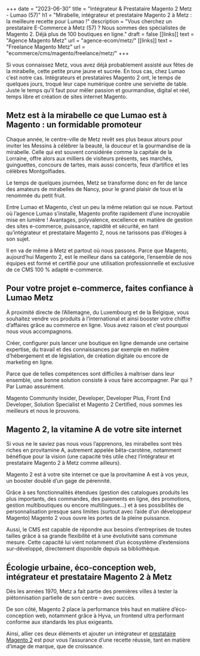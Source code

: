 +++
date = "2023-06-30"
title = "Intégrateur & Prestataire Magento 2 Metz - Lumao (57)"
h1 = "Mirabelle, intégrateur et prestataire Magento 2 à Metz : la meilleure recette pour Lumao !"
description = "Vous cherchez un prestataire E-Commerce à Metz (57) ? Nous sommes des spécialistes de Magento 2. Déjà plus de 100 boutiques en ligne."
draft = false
[[links]]
    text = "Agence Magento Metz"
    url = "agence-ecom/metz/"
[[links]]
    text = "Freelance Magento Metz"
    url = "ecommerce/cms/magento/freelance/metz/"
+++

Si vous connaissez Metz, vous avez déjà probablement assisté aux fêtes de la mirabelle, cette petite prune jaune et sucrée. En tous cas, chez Lumao c’est notre cas. Intégrateurs et prestataires Magento 2 ont, le temps de quelques jours, troqué leur cape numérique contre une serviette de table. Juste le temps qu’il faut pour mêler passion et gourmandise, digital et réel, temps libre et création de sites internet Magento.

## Metz est à la mirabelle ce que Lumao est à Magento : un formidable promoteur

Chaque année, le centre-ville de Metz revêt ses plus beaux atours pour inviter les Messins à célébrer la beauté, la douceur et la gourmandise de la mirabelle. Celle qui est souvent considérée comme la capitale de la Lorraine, offre alors aux milliers de visiteurs présents, ses marchés, guinguettes, concours de tartes, mais aussi concerts, feux d’artifice et les célèbres Montgolfiades.

Le temps de quelques journées, Metz se transforme donc en fer de lance des amateurs de mirabelles de Nancy, pour le grand plaisir de tous et la renommée du petit fruit.

Entre Lumao et Magento, c’est un peu la même relation qui se noue. Partout où l’agence Lumao s’installe, Magento profite rapidement d’une incroyable mise en lumière ! Avantages, polyvalence, excellence en matière de gestion des sites e-commerce, puissance, rapidité et sécurité, en tant qu’intégrateur et prestataire Magento 2, nous ne tarissons pas d’éloges à son sujet.

Il en va de même à Metz et partout où nous passons. Parce que Magento, aujourd’hui Magento 2, est le meilleur dans sa catégorie, l’ensemble de nos équipes est formé et certifié pour une utilisation professionnelle et exclusive de ce CMS 100 % adapté e-commerce.

## Pour votre projet e-commerce, faites confiance à Lumao Metz

À proximité directe de l’Allemagne, du Luxembourg et de la Belgique, vous souhaitez vendre vos produits à l’international et ainsi booster votre chiffre d’affaires grâce au commerce en ligne. Vous avez raison et c’est pourquoi nous vous accompagnons.

Créer, configurer puis lancer une boutique en ligne demande une certaine expertise, du travail et des connaissances par exemple en matière d’hébergement et de législation, de création digitale ou encore de marketing en ligne.

Parce que de telles compétences sont difficiles à maîtriser dans leur ensemble, une bonne solution consiste à vous faire accompagner. Par qui ? Par Lumao assurément.

Magento Community Insider, Developer, Developer Plus, Front End Developer, Solution Specialist et Magento 2 Certified, nous sommes les meilleurs et nous le prouvons.

## Magento 2, la vitamine A de votre site internet

Si vous ne le saviez pas nous vous l’apprenons, les mirabelles sont très riches en provitamine A, autrement appelée bêta-carotène, notamment bénéfique pour la vision (une capacité très utile chez l’intégrateur et prestataire Magento 2 à Metz comme ailleurs).

Magento 2 est à votre site internet ce que la provitamine A est à vos yeux, un booster doublé d’un gage de pérennité.

Grâce à ses fonctionnalités étendues (gestion des catalogues produits les plus importants, des commandes, des paiements en ligne, des promotions, gestion multiboutiques ou encore multilingues…) et à ses possibilités de personnalisation presque sans limites (surtout avec l’aide d’un développeur Magento) Magento 2 vous ouvre les portes de la pleine puissance.

Aussi, le CMS est capable de répondre aux besoins d’entreprises de toutes tailles grâce à sa grande flexibilité et à une évolutivité sans commune mesure. Cette capacité lui vient notamment d’un écosystème d’extensions sur-développé, directement disponible depuis sa bibliothèque.

## Écologie urbaine, éco-conception web, intégrateur et prestataire Magento 2 à Metz

Dès les années 1970, Metz a fait partie des premières villes à tester la piétonnisation partielle de son centre – avec succès.

De son côté, Magento 2 place la performance très haut en matière d’éco-conception web, notamment grâce à Hyva, un frontend ultra performant conforme aux standards les plus exigeants.

Ainsi, allier ces deux éléments et ajouter un intégrateur et [prestataire Magento 2](/ecommerce/cms/magento/prestataire/) est pour vous l’assurance d’une recette réussie, tant en matière d’image de marque, que de croissance.

 
